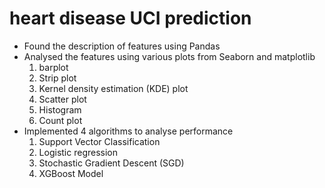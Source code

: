 # heart disease UCI prediction

- Found the description of features using Pandas
- Analysed the features using various plots from Seaborn and matplotlib
	1. barplot
	2. Strip plot
	3. Kernel density estimation (KDE) plot
	4. Scatter plot
	5. Histogram
	6. Count plot
- Implemented 4 algorithms to analyse performance
	1. Support Vector Classification
	2. Logistic regression
	3. Stochastic Gradient Descent (SGD)
	4. XGBoost Model
	

